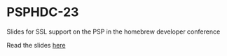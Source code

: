 # PSPHDC-23

Slides for SSL support on the PSP in the homebrew developer conference

Read the slides [here](https://korigamik.github.io/PSPHDC-23/#1)
